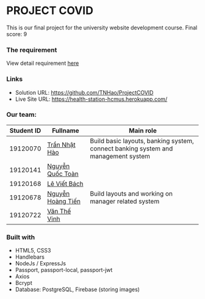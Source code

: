 # PROJECT COVID

This is our final project for the university website development course.
Final score: 9
### The requirement

View detail requirement [here](Project_Covid.pdf)

### Links

- Solution URL: https://github.com/TNHao/ProjectCOVID
- Live Site URL: https://health-station-hcmus.herokuapp.com/

### Our team:

| Student ID   | Fullname           |Main role|
|--------|------------------|----|
|19120070| [Trần Nhật Hào](https://github.com/TNHao) |Build basic layouts, banking system, connect banking system and management system |
|19120141| [Nguyễn Quốc Toàn](https://github.com/ascorbic1230) |    |
|19120168| [Lê Viết Bách](https://github.com/lebach168) |    |
|19120678| [Nguyễn Hoàng Tiến](https://github.com/hoangtien1005) | Build layouts and working on manager related system  |
|19120722| [Văn Thế Vinh](https://github.com/duncheon)   |    |


### Built with

- HTML5, CSS3
- Handlebars
- NodeJs / ExpressJs
- Passport, passport-local, passport-jwt
- Axios
- Bcrypt
- Database: PostgreSQL, Firebase (storing images)
